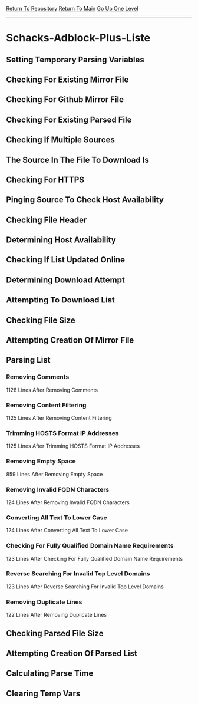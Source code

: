 [Return To Repository](https://github.com/deathbybandaid/piholeparser/)
[Return To Main](https://github.com/deathbybandaid/piholeparser/blob/master/RecentRunLogs/Mainlog.md)
[Go Up One Level](https://github.com/deathbybandaid/piholeparser/blob/master/RecentRunLogs/TopLevelScripts/30-Processing-Blacklists.md)
____________________________________
# Schacks-Adblock-Plus-Liste
## Setting Temporary Parsing Variables
## Checking For Existing Mirror File
## Checking For Github Mirror File
## Checking For Existing Parsed File
## Checking If Multiple Sources
## The Source In The File To Download Is
## Checking For HTTPS
## Pinging Source To Check Host Availability
## Checking File Header
## Determining Host Availability
## Checking If List Updated Online
## Determining Download Attempt
## Attempting To Download List
## Checking File Size
## Attempting Creation Of Mirror File
## Parsing List
### Removing Comments
1128 Lines After Removing Comments
### Removing Content Filtering
1125 Lines After Removing Content Filtering
### Trimming HOSTS Format IP Addresses
1125 Lines After Trimming HOSTS Format IP Addresses
### Removing Empty Space
859 Lines After Removing Empty Space
### Removing Invalid FQDN Characters
124 Lines After Removing Invalid FQDN Characters
### Converting All Text To Lower Case
124 Lines After Converting All Text To Lower Case
### Checking For Fully Qualified Domain Name Requirements
123 Lines After Checking For Fully Qualified Domain Name Requirements
### Reverse Searching For Invalid Top Level Domains
123 Lines After Reverse Searching For Invalid Top Level Domains
### Removing Duplicate Lines
122 Lines After Removing Duplicate Lines
## Checking Parsed File Size
## Attempting Creation Of Parsed List
## Calculating Parse Time
## Clearing Temp Vars
